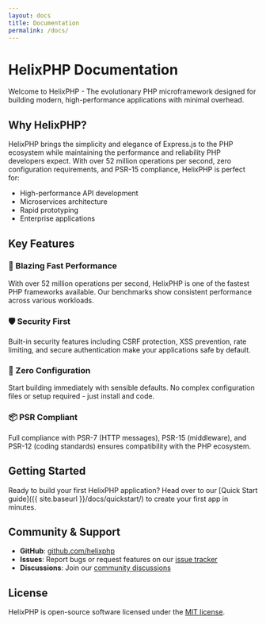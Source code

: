 ```yaml
---
layout: docs
title: Documentation
permalink: /docs/
---
```


# HelixPHP Documentation

<p class="lead">Welcome to HelixPHP - The evolutionary PHP microframework designed for building modern, high-performance applications with minimal overhead.</p>

## Why HelixPHP?

HelixPHP brings the simplicity and elegance of Express.js to the PHP ecosystem while maintaining the performance and reliability PHP developers expect. With over 52 million operations per second, zero configuration requirements, and PSR-15 compliance, HelixPHP is perfect for:

- High-performance API development
- Microservices architecture
- Rapid prototyping
- Enterprise applications

## Key Features

### 🚀 Blazing Fast Performance
With over 52 million operations per second, HelixPHP is one of the fastest PHP frameworks available. Our benchmarks show consistent performance across various workloads.

### 🛡️ Security First
Built-in security features including CSRF protection, XSS prevention, rate limiting, and secure authentication make your applications safe by default.

### 🔧 Zero Configuration
Start building immediately with sensible defaults. No complex configuration files or setup required - just install and code.

### 📦 PSR Compliant
Full compliance with PSR-7 (HTTP messages), PSR-15 (middleware), and PSR-12 (coding standards) ensures compatibility with the PHP ecosystem.

## Getting Started

Ready to build your first HelixPHP application? Head over to our [Quick Start guide]({{ site.baseurl }}/docs/quickstart/) to create your first app in minutes.

## Community & Support

- **GitHub**: [github.com/helixphp](https://github.com/helixphp)
- **Issues**: Report bugs or request features on our [issue tracker](https://github.com/helixphp/framework/issues)
- **Discussions**: Join our [community discussions](https://github.com/helixphp/framework/discussions)

## License

HelixPHP is open-source software licensed under the [MIT license](https://opensource.org/licenses/MIT).